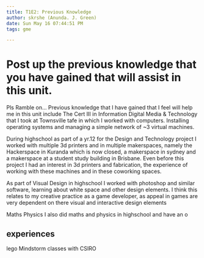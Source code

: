 ```yaml
---
title: T1E2: Previous Knowledge
author: skrshe (Anunda. J. Green)
date: Sun May 16 07:44:51 PM
tags: gme

---
```


# Post up the previous knowledge that you have gained that will assist in this unit.

Pls Ramble on...
Previous knowledge that I have gained that I feel will help me in this unit include
The Cert III in Information Digital Media & Technology that I took at Townsville tafe in which I worked with computers. Installing operating systems and managing a simple network of ~3 virtual machines.

During highschool as part of a yr.12 for the Design and Technology project I worked with multiple 3d printers and  in multiple makerspaces, namely the Hackerspace in Kuranda which is now closed, a makerspace in sydney and a makerspace at a student study building in Brisbane. Even before this project I had an interest in 3d printers and fabrication, the experience of working with these machines and in these coworking spaces.

As part of Visual Design in highschool I worked with photoshop and similar software, learning about white space and other design elements. I think this relates to my creative practice as a game developer, as appeal in games are very dependent on there visual and interactive design elements

Maths
Physics
I also did maths and physics in highschool and have an o


## experiences
lego Mindstorm classes with CSIRO

